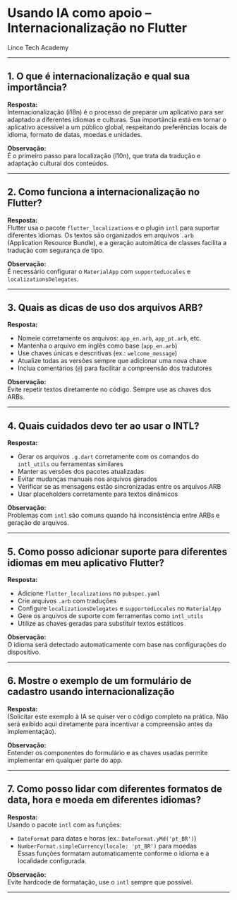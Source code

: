 
# Usando IA como apoio – Internacionalização no Flutter
Lince Tech Academy

---

## 1. O que é internacionalização e qual sua importância?  
**Resposta:**  
Internacionalização (i18n) é o processo de preparar um aplicativo para ser adaptado a diferentes idiomas e culturas. Sua importância está em tornar o aplicativo acessível a um público global, respeitando preferências locais de idioma, formato de datas, moedas e unidades.  

**Observação:**  
É o primeiro passo para localização (l10n), que trata da tradução e adaptação cultural dos conteúdos.  

---

## 2. Como funciona a internacionalização no Flutter?  
**Resposta:**  
Flutter usa o pacote `flutter_localizations` e o plugin `intl` para suportar diferentes idiomas. Os textos são organizados em arquivos `.arb` (Application Resource Bundle), e a geração automática de classes facilita a tradução com segurança de tipo.  

**Observação:**  
É necessário configurar o `MaterialApp` com `supportedLocales` e `localizationsDelegates`.  

---

## 3. Quais as dicas de uso dos arquivos ARB?  
**Resposta:**  
- Nomeie corretamente os arquivos: `app_en.arb`, `app_pt.arb`, etc.  
- Mantenha o arquivo em inglês como base (`app_en.arb`)  
- Use chaves únicas e descritivas (ex.: `welcome_message`)  
- Atualize todas as versões sempre que adicionar uma nova chave  
- Inclua comentários (`@`) para facilitar a compreensão dos tradutores  

**Observação:**  
Evite repetir textos diretamente no código. Sempre use as chaves dos ARBs.  

---

## 4. Quais cuidados devo ter ao usar o INTL?  
**Resposta:**  
- Gerar os arquivos `.g.dart` corretamente com os comandos do `intl_utils` ou ferramentas similares  
- Manter as versões dos pacotes atualizadas  
- Evitar mudanças manuais nos arquivos gerados  
- Verificar se as mensagens estão sincronizadas entre os arquivos ARB  
- Usar placeholders corretamente para textos dinâmicos  

**Observação:**  
Problemas com `intl` são comuns quando há inconsistência entre ARBs e geração de arquivos.  

---

## 5. Como posso adicionar suporte para diferentes idiomas em meu aplicativo Flutter?  
**Resposta:**  
- Adicione `flutter_localizations` no `pubspec.yaml`  
- Crie arquivos `.arb` com traduções  
- Configure `localizationsDelegates` e `supportedLocales` no `MaterialApp`  
- Gere os arquivos de suporte com ferramentas como `intl_utils`  
- Utilize as chaves geradas para substituir textos estáticos  

**Observação:**  
O idioma será detectado automaticamente com base nas configurações do dispositivo.  

---

## 6. Mostre o exemplo de um formulário de cadastro usando internacionalização  
**Resposta:**  
(Solicitar este exemplo à IA se quiser ver o código completo na prática. Não será exibido aqui diretamente para incentivar a compreensão antes da implementação).  

**Observação:**  
Entender os componentes do formulário e as chaves usadas permite implementar em qualquer parte do app.  

---

## 7. Como posso lidar com diferentes formatos de data, hora e moeda em diferentes idiomas?  
**Resposta:**  
Usando o pacote `intl` com as funções:  
- `DateFormat` para datas e horas (ex.: `DateFormat.yMd('pt_BR')`)  
- `NumberFormat.simpleCurrency(locale: 'pt_BR')` para moedas  
Essas funções formatam automaticamente conforme o idioma e a localidade configurada.  

**Observação:**  
Evite hardcode de formatação, use o `intl` sempre que possível.  

---

